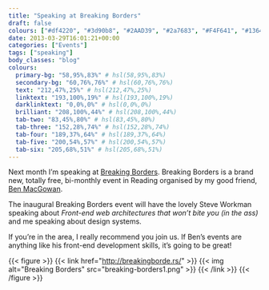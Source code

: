 ```yaml
---
title: "Speaking at Breaking Borders"
draft: false
colours: ["#df4220", "#3d90b8", "#2AAD39", "#2a7683", "#F4F641", "#136471", "#D96FD8"]
date: 2013-03-29T16:01:21+00:00
categories: ["Events"]
tags: ["speaking"]
body_classes: "blog"
colours:
  primary-bg: "58,95%,83%" # hsl(58,95%,83%)
  secondary-bg: "60,76%,76%" # hsl(60,76%,76%)
  text: "212,47%,25%" # hsl(212,47%,25%)
  linktext: "193,100%,19%" # hsl(193,100%,19%)
  darklinktext: "0,0%,0%" # hsl(0,0%,0%)
  brilliant: "208,100%,44%" # hsl(208,100%,44%)
  tab-two: "83,45%,80%" # hsl(83,45%,80%)
  tab-three: "152,28%,74%" # hsl(152,28%,74%)
  tab-four: "189,37%,64%" # hsl(189,37%,64%)
  tab-five: "200,54%,57%" # hsl(200,54%,57%)
  tab-six: "205,68%,51%" # hsl(205,68%,51%)
---
```


Next month I’m speaking at [Breaking Borders](http://breakingborde.rs/). Breaking Borders is a brand new, totally free, bi-monthly event in Reading organised by my good friend, [Ben MacGowan](http://www.benmacgowan.co.uk/).

The inaugural Breaking Borders event will have the lovely Steve Workman speaking about *Front-end web architectures that won’t bite you (in the ass)* and me speaking about design systems.

If you’re in the area, I really recommend you join us. If Ben’s events are anything like his front-end development skills, it’s going to be great!

{{< figure >}}
  {{< link href="http://breakingborde.rs/" >}}
  	{{< img alt="Breaking Borders" src="breaking-borders1.png" >}}
  {{< /link >}}
{{< /figure >}}

	
